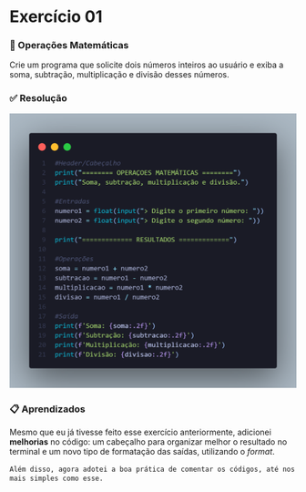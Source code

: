 # Exercício 01 
### 🔷 Operações Matemáticas 

Crie um programa que solicite dois números inteiros ao usuário e exiba a soma, subtração, multiplicação e divisão desses números.

### ✅ Resolução 

![alt text](image.png)

### 📋 Aprendizados

Mesmo que eu já tivesse feito esse exercício anteriormente, adicionei **melhorias** no código: um cabeçalho para organizar melhor o resultado no terminal e um novo tipo de formatação das saídas, utilizando o *format*.

    Além disso, agora adotei a boa prática de comentar os códigos, até nos mais simples como esse.

